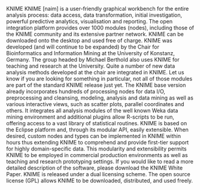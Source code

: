 KNIME 
KNIME [naim] is a user-friendly graphical workbench for the entire analysis process: data access, data transformation, initial investigation, powerful predictive analytics, visualisation and reporting. The open integration platform provides over 1000 modules (nodes), including those of the KNIME community and its extensive partner network.
KNIME can be downloaded onto the desktop and used free of charge.
KNIME was developed (and will continue to be expanded) by the Chair for Bioinformatics and Information Mining at the University of Konstanz, Germany. The group headed by Michael Berthold also uses KNIME for teaching and research at the University. Quite a number of new data analysis methods developed at the chair are integrated in KNIME. Let us know if you are looking for something in particular, not all of those modules are part of the standard KNIME release just yet.
The KNIME base version already incorporates hundreds of processing nodes for data I/O, preprocessing and cleansing, modeling, analysis and data mining as well as various interactive views, such as scatter plots, parallel coordinates and others. It integrates all analysis modules of the well known Weka data mining environment and additional plugins allow R-scripts to be run, offering access to a vast library of statistical routines.
KNIME is based on the Eclipse platform and, through its modular API, easily extensible. When desired, custom nodes and types can be implemented in KNIME within hours thus extending KNIME to comprehend and provide first-tier support for highly domain-specific data. This modularity and extensibility permits KNIME to be employed in commercial production environments as well as teaching and research prototyping settings. If you would like to read a more detailed description of the software, please download the KNIME White Paper.
KNIME is released under a dual licensing scheme. The open source license (GPL) allows KNIME to be downloaded, distributed, and used freely.
